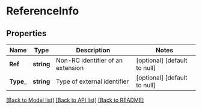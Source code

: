 # ReferenceInfo

## Properties
Name | Type | Description | Notes
------------ | ------------- | ------------- | -------------
**Ref** | **string** | Non-RC identifier of an extension | [optional] [default to null]
**Type_** | **string** | Type of external identifier | [optional] [default to null]

[[Back to Model list]](../README.md#documentation-for-models) [[Back to API list]](../README.md#documentation-for-api-endpoints) [[Back to README]](../README.md)


